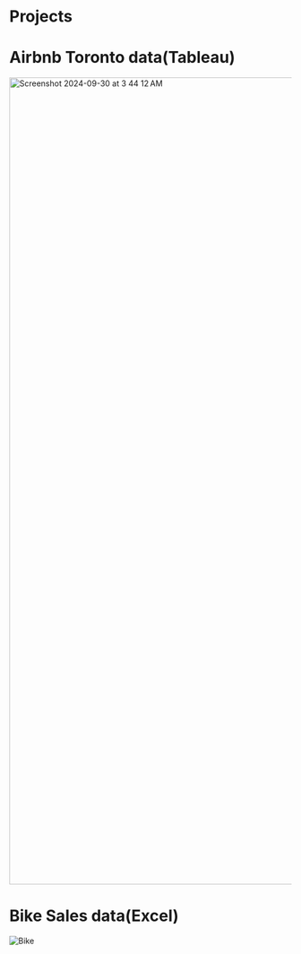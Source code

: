 # Projects

# Airbnb Toronto data(Tableau)

<img width="1440" alt="Screenshot 2024-09-30 at 3 44 12 AM" src="https://github.com/user-attachments/assets/48aa5f9d-624c-4f74-974d-42392386a852">

# Bike Sales data(Excel)
![Bike](https://github.com/user-attachments/assets/d0147f1b-84b6-4a58-9449-2a53f58f842f)



